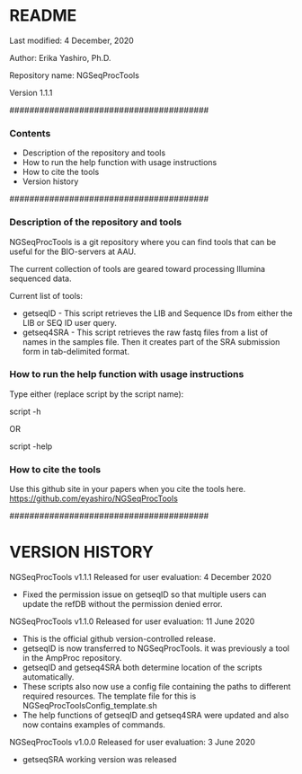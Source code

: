 # README

Last modified: 4 December, 2020

Author: Erika Yashiro, Ph.D.

Repository name: NGSeqProcTools

Version 1.1.1

########################################
### Contents
   - Description of the repository and tools
   - How to run the help function with usage instructions
   - How to cite the tools 
   - Version history

########################################

### Description of the repository and tools

NGSeqProcTools is a git repository where you can find tools that can be useful for the BIO-servers at AAU.  

The current collection of tools are geared toward processing Illumina sequenced data.  

Current list of tools:  
  * getseqID   - This script retrieves the LIB and Sequence IDs from either the LIB or SEQ ID user query.
  * getseq4SRA - This script retrieves the raw fastq files from a list of names in the samples file. Then it creates part of the SRA submission form in tab-delimited format.  

### How to run the help function with usage instructions

Type either (replace script by the script name): 

script -h

OR

script -help

### How to cite the tools

Use this github site in your papers when you cite the tools here.  
https://github.com/eyashiro/NGSeqProcTools  


########################################

# VERSION HISTORY

NGSeqProcTools v1.1.1
Released for user evaluation: 4 December 2020
- Fixed the permission issue on getseqID so that multiple users can update the refDB without the permission denied error.  


NGSeqProcTools v1.1.0
Released for user evaluation:  11 June 2020
- This is the official github version-controlled release.
- getseqID is now transferred to NGSeqProcTools. it was previously a tool in the AmpProc repository.
- getseqID and getseq4SRA both determine location of the scripts automatically.
- These scripts also now use a config file containing the paths to different required resources. The template file for this is NGSeqProcToolsConfig_template.sh
- The help functions of getseqID and getseq4SRA were updated and also now contains examples of commands.  


NGSeqProcTools v1.0.0
Released for user evaluation:  3 June 2020
- getseqSRA working version was released

